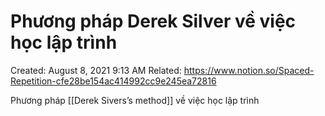 # Phương pháp Derek Silver về việc học lập trình

Created: August 8, 2021 9:13 AM
Related: https://www.notion.so/Spaced-Repetition-cfe28be154ac414992cc9e245ea72816

Phương pháp [[Derek Sivers’s method]] về việc học lập trình